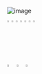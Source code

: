 ![image](https://github.com/HeleneFabia/HeleneFabia/blob/master/header/header2.gif?raw=true)

<img src="https://img.icons8.com/wired/64/000000/c.png" width="2%"/><img src="https://img.icons8.com/wired/64/000000/o.png" width="2%"/><img src="https://img.icons8.com/wired/64/000000/n.png" width="2%"/><img src="https://img.icons8.com/wired/64/000000/t.png" width="2%"/><img src="https://img.icons8.com/wired/64/000000/a.png" width="2%"/><img src="https://img.icons8.com/wired/64/000000/c.png" width="2%"/><img src="https://img.icons8.com/wired/64/000000/t.png" width="2%"/> 

[<img src="https://img.icons8.com/wired/64/000000/linkedin.png" width="3.5%"/>](https://www.linkedin.com/in/helene-kortschak/) 
[<img src="https://img.icons8.com/wired/64/000000/k.png" width="3.5%"/>](https://www.kaggle.com/helenek)
<a href="mailto:helene.kortschak@gmail.com"> <img src="https://img.icons8.com/wired/64/000000/secured-letter.png" width="3.5%"/> </a>

